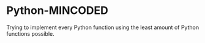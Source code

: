 # Python-MINCODED
Trying to implement every Python function using the least amount of Python functions possible.
